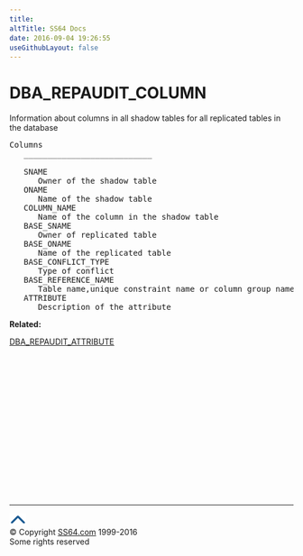 ```yaml
---
title:
altTitle: SS64 Docs
date: 2016-09-04 19:26:55
useGithubLayout: false
---
```

<!-- #BeginLibraryItem "/Library/head_orad.lbi" --><!-- #EndLibraryItem --><h1>DBA_REPAUDIT_COLUMN </h1><p> Information about columns in all shadow tables for all replicated tables in the database </p> 
 
<pre>Columns
   ___________________________
 
   SNAME
      Owner of the shadow table
   ONAME
      Name of the shadow table
   COLUMN_NAME
      Name of the column in the shadow table
   BASE_SNAME
      Owner of replicated table
   BASE_ONAME
      Name of the replicated table
   BASE_CONFLICT_TYPE
      Type of conflict
   BASE_REFERENCE_NAME
      Table name,unique constraint name or column group name
   ATTRIBUTE
      Description of the attribute
</pre>
<p><b>Related:</b></p>
<p><a href="DBA_REPAUDIT_ATTRIBUTE.html">DBA_REPAUDIT_ATTRIBUTE</a></p><!-- #BeginLibraryItem "/Library/foot_orad.lbi" --><p><script async="" src="//pagead2.googlesyndication.com/pagead/js/adsbygoogle.js"></script>
<!-- oracle-footer -->
<ins class="adsbygoogle" style="display:inline-block;width:300px;height:250px" data-ad-client="ca-pub-6140977852749469" data-ad-slot="4275490898"></ins>
<script>
(adsbygoogle = window.adsbygoogle || []).push({});
</script></p>
<hr>
<div id="bl" class="footer"><a href="#"><img src="../images/top.png" width="30" height="22" alt="Back to the Top"></a></div>
<div id="br" class="footer, tagline">© Copyright <a href="http://ss64.com/">SS64.com</a> 1999-2016<br>
Some rights reserved</div>
<!-- #EndLibraryItem -->

